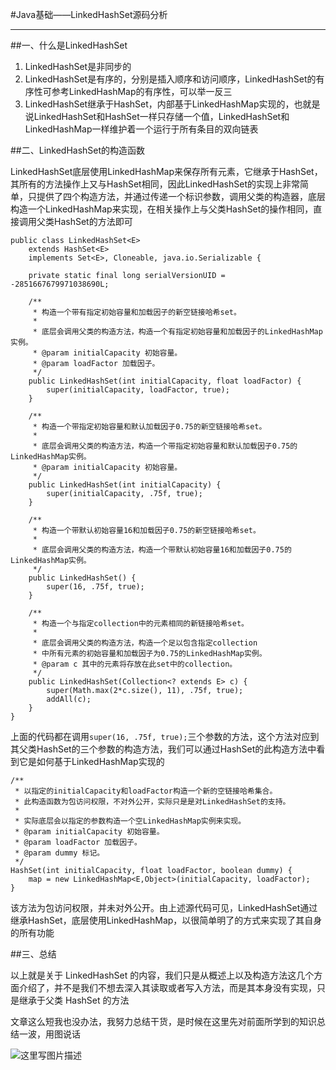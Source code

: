 #Java基础——LinkedHashSet源码分析


----------


##一、什么是LinkedHashSet

1. LinkedHashSet是非同步的
1. LinkedHashSet是有序的，分别是插入顺序和访问顺序，LinkedHashSet的有序性可参考LinkedHashMap的有序性，可以举一反三
2. LinkedHashSet继承于HashSet，内部基于LinkedHashMap实现的，也就是说LinkedHashSet和HashSet一样只存储一个值，LinkedHashSet和LinkedHashMap一样维护着一个运行于所有条目的双向链表

##二、LinkedHashSet的构造函数


LinkedHashSet底层使用LinkedHashMap来保存所有元素，它继承于HashSet，其所有的方法操作上又与HashSet相同，因此LinkedHashSet的实现上非常简单，只提供了四个构造方法，并通过传递一个标识参数，调用父类的构造器，底层构造一个LinkedHashMap来实现，在相关操作上与父类HashSet的操作相同，直接调用父类HashSet的方法即可

```
public class LinkedHashSet<E>
    extends HashSet<E>
    implements Set<E>, Cloneable, java.io.Serializable {

    private static final long serialVersionUID = -2851667679971038690L;

    /**
     * 构造一个带有指定初始容量和加载因子的新空链接哈希set。
     *
     * 底层会调用父类的构造方法，构造一个有指定初始容量和加载因子的LinkedHashMap实例。
     * @param initialCapacity 初始容量。
     * @param loadFactor 加载因子。
     */
    public LinkedHashSet(int initialCapacity, float loadFactor) {
        super(initialCapacity, loadFactor, true);
    }

    /**
     * 构造一个带指定初始容量和默认加载因子0.75的新空链接哈希set。
     *
     * 底层会调用父类的构造方法，构造一个带指定初始容量和默认加载因子0.75的LinkedHashMap实例。
     * @param initialCapacity 初始容量。
     */
    public LinkedHashSet(int initialCapacity) {
        super(initialCapacity, .75f, true);
    }

    /**
     * 构造一个带默认初始容量16和加载因子0.75的新空链接哈希set。
     *
     * 底层会调用父类的构造方法，构造一个带默认初始容量16和加载因子0.75的LinkedHashMap实例。
     */
    public LinkedHashSet() {
        super(16, .75f, true);
    }

    /**
     * 构造一个与指定collection中的元素相同的新链接哈希set。
     *
     * 底层会调用父类的构造方法，构造一个足以包含指定collection
     * 中所有元素的初始容量和加载因子为0.75的LinkedHashMap实例。
     * @param c 其中的元素将存放在此set中的collection。
     */
    public LinkedHashSet(Collection<? extends E> c) {
        super(Math.max(2*c.size(), 11), .75f, true);
        addAll(c);
    }
}
```
上面的代码都在调用`super(16, .75f, true);`三个参数的方法，这个方法对应到其父类HashSet的三个参数的构造方法，我们可以通过HashSet的此构造方法中看到它是如何基于LinkedHashMap实现的

```
/**
 * 以指定的initialCapacity和loadFactor构造一个新的空链接哈希集合。
 * 此构造函数为包访问权限，不对外公开，实际只是是对LinkedHashSet的支持。
 *
 * 实际底层会以指定的参数构造一个空LinkedHashMap实例来实现。
 * @param initialCapacity 初始容量。
 * @param loadFactor 加载因子。
 * @param dummy 标记。
 */
HashSet(int initialCapacity, float loadFactor, boolean dummy) {
    map = new LinkedHashMap<E,Object>(initialCapacity, loadFactor);
}
```

该方法为包访问权限，并未对外公开。由上述源代码可见，LinkedHashSet通过继承HashSet，底层使用LinkedHashMap，以很简单明了的方式来实现了其自身的所有功能


##三、总结

以上就是关于 LinkedHashSet 的内容，我们只是从概述上以及构造方法这几个方面介绍了，并不是我们不想去深入其读取或者写入方法，而是其本身没有实现，只是继承于父类 HashSet 的方法

文章这么短我也没办法，我努力总结干货，是时候在这里先对前面所学到的知识总结一波，用图说话

![这里写图片描述](http://img.blog.csdn.net/20170524184739119?watermark/2/text/aHR0cDovL2Jsb2cuY3Nkbi5uZXQvcXFfMzAzNzk2ODk=/font/5a6L5L2T/fontsize/400/fill/I0JBQkFCMA==/dissolve/70/gravity/SouthEast)

